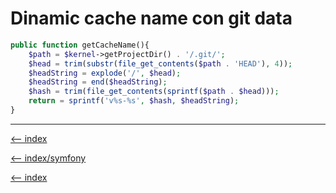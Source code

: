 # Dinamic cache name con git data

```php
public function getCacheName(){
    $path = $kernel->getProjectDir() . '/.git/';
    $head = trim(substr(file_get_contents($path . 'HEAD'), 4));
    $headString = explode('/', $head);
    $headString = end($headString);
    $hash = trim(file_get_contents(sprintf($path . $head)));
    return = sprintf('v%s-%s', $hash, $headString);
}
```

---

[<-- index](/symfony/front/index.md)

[<-- index/symfony](/symfony/index.md)

[<-- index](/README.md)

